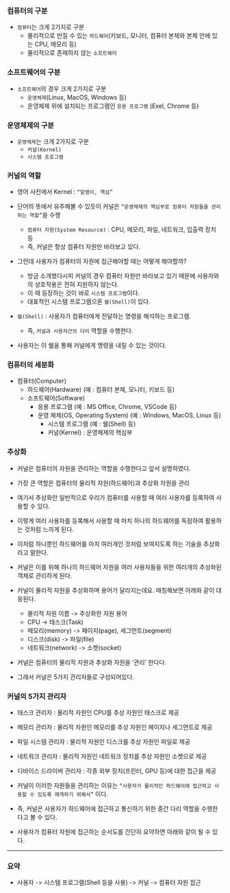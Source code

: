 ### 컴퓨터의 구분
- `컴퓨터`는 크게 2가지로 구분
  - 물리적으로 만질 수 있는 `하드웨어`(키보드, 모니터, 컴퓨터 본체와 본체 안에 있는 CPU, 메모리 등)
  - 물리적으로 존재하지 않는 `소프트웨어`

### 소프트웨어의 구분
- `소프트웨어`의 경우 크게 2가지로 구분
  - `운영체제`(Linux, MacOS, Windows 등)
  - 운영체제 위에 설치되는 프로그램인 `응용 프로그램` (Exel, Chrome 등)

### 운영체제의 구분
- `운영체제`는 크게 2가지로 구분 
  - `커널(Kernel)`
  - `시스템 프로그램`

### 커널의 역할
- 영어 사전에서 Kernel : `“알맹이, 핵심”`
- 단어의 뜻에서 유추해볼 수 있듯이 커널은 `“운영체제의 핵심부로 컴퓨터 자원들을 관리하는 역할”`을 수행
  - `컴퓨터 자원(System Resource)` : CPU, 메모리, 파일, 네트워크, 입출력 장치 등
  - 즉, 커널은 항상 컴퓨터 자원만 바라보고 있다.
  
- 그런데 사용자가 컴퓨터의 자원에 접근해야할 때는 어떻게 해야할까?
  - 방금 소개했다시피 커널의 경우 컴퓨터 자원만 바라보고 있기 때문에 사용자와의 상호작용은 전혀 지원하지 않는다.
  - 이 때 등장하는 것이 바로 `시스템 프로그램`이다.
  - 대표적인 시스템 프로그램으론 `쉘(Shell)`이 있다.

- `쉘(Shell)` : 사용자가 컴퓨터에게 전달하는 명령을 해석하는 프로그램. 
  - 즉, `커널과 사용자간의 다리` 역할을 수행한다.

- 사용자는 이 쉘을 통해 커널에게 명령을 내릴 수 있는 것이다.

### 컴퓨터의 세분화
- 컴퓨터(Computer)
  - 하드웨어(Hardware) (예 : 컴퓨터 본체, 모니터, 키보드 등)
  - 소프트웨어(Software)
    - 응용 프로그램 (예 : MS Office, Chrome, VSCode 등)
    - 운영 체제(OS, Operating System) (예 : Windows, MacOS, Linux 등)
      - 시스템 프로그램 (예 : 쉘(Shell) 등)
      - 커널(Kernel) : 운영체제의 핵심부

### 추상화
- 커널은 컴퓨터의 자원을 관리하는 역할을 수행한다고 앞서 설명하였다.

- 가장 큰 역할은 컴퓨터의 물리적 자원(하드웨어)과 추상화 자원을 관리

- 여기서 추상화란 일반적으로 우리가 컴퓨터를 사용할 때 여러 사용자를 등록하여 사용할 수 있다. 
- 이렇게 여러 사용자를 등록해서 사용할 때 마치 하나의 하드웨어를 독점하여 활용하는 것처럼 느끼게 된다.

- 이처럼 하나뿐인 하드웨어를 마치 여러개인 것처럼 보여지도록 하는 기술을 추상화라고 말한다.

- 커널은 이를 위해 하나의 하드웨어 자원을 여러 사용자들을 위한 여러개의 추상화된 객체로 관리하게 된다.

- 커널이 물리적 자원을 추상화하며 용어가 달라지는데요. 매칭해보면 아래와 같이 대응된다.

  - 물리적 자원 이름 -> 추상화한 자원 용어
  - CPU -> 태스크(Task)
  - 메모리(memory) -> 페이지(page), 세그먼트(segment)
  - 디스크(disk) -> 파일(file)
  - 네트워크(network) -> 소켓(socket)
- 커널은 컴퓨터의 물리적 자원과 추상화 자원을 ‘관리’ 한다다.

- 그래서 커널은 5가지 관리자들로 구성되어있다.

### 커널의 5가지 관리자
- 태스크 관리자 : 물리적 자원인 CPU를 추상 자원인 태스크로 제공
- 메모리 관리자 : 물리적 자원인 메모리를 추상 자원인 페이지나 세그먼트로 제공
- 파일 시스템 관리자 : 물리적 자원인 디스크를 추상 자원인 파일로 제공
- 네트워크 관리자 : 물리적 자원인 네트워크 장치를 추상 자원인 소켓으로 제공
- 디바이스 드라이버 관리자 : 각종 외부 장치(프린터, GPU 등)에 대한 접근을 제공

- 커널이 이러한 자원들을 관리하는 이유는 `“사용자가 물리적인 하드웨어에 접근하고 사용할 수 있도록 매개하기 위해서”` 이다.

- 즉, 커널은 사용자가 하드웨어에 접근하고 통신하기 위한 중간 다리 역할을 수행한다고 볼 수 있다.

- 사용자가 컴퓨터 자원에 접근하는 순서도를 간단히 요약하면 아래와 같이 될 수 있다.

---

### 요약
- 사용자 -> 시스템 프로그램(Shell 등을 사용) -> 커널 -> 컴퓨터 자원 접근